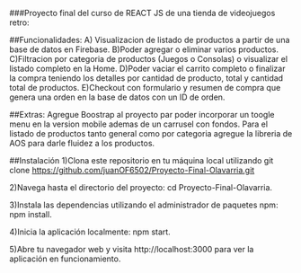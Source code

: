 ###Proyecto final del curso de REACT JS de una tienda de videojuegos retro:

##Funcionalidades:
A) Visualizacion de listado de productos a partir de una base de datos en Firebase.
B)Poder agregar  o eliminar varios productos.
C)Filtracion por categoria de productos (Juegos o Consolas) o visualizar el listado completo en la Home.
D)Poder vaciar el carrito completo o finalizar la compra teniendo los detalles por cantidad de producto, total y cantidad total de productos.
E)Checkout con formulario y resumen de compra que genera una orden en la base de datos con un ID de orden.

##Extras:
Agregue Boostrap al proyecto par poder incorporar un toogle menu en la version mobile ademas de un carrusel con fondos.
Para el listado de productos tanto general como por categoria agregue la libreria de AOS para darle fluidez a los productos.


##Instalación
1)Clona este repositorio en tu máquina local utilizando git clone https://github.com/juanOF6502/Proyecto-Final-Olavarria.git

2)Navega hasta el directorio del proyecto: cd Proyecto-Final-Olavarria.

3)Instala las dependencias utilizando el administrador de paquetes npm: npm install.

4)Inicia la aplicación localmente: npm start.

5)Abre tu navegador web y visita http://localhost:3000 para ver la aplicación en funcionamiento.
